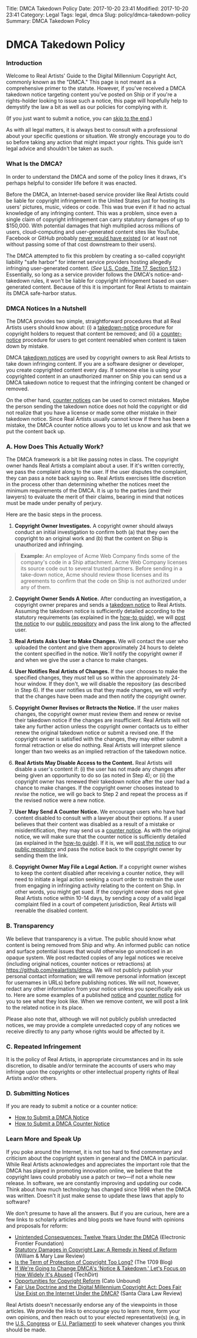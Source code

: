 Title: DMCA Takedown Policy
Date: 2017-10-20 23:41
Modified: 2017-10-20 23:41
Category: Legal
Tags: legal, dmca
Slug: policy/dmca-takedown-policy
Summary: DMCA Takedown Policy

# DMCA Takedown Policy

### Introduction

Welcome to Real Artists' Guide to the Digital Millennium Copyright Act, commonly known as the "DMCA." This page is not meant as a comprehensive primer to the statute. However, if you've received a DMCA takedown notice targeting content you've posted on Ship or if you're a rights-holder looking to issue such a notice, this page will hopefully help to demystify the law a bit as well as our policies for complying with it.

(If you just want to submit a notice, you can [skip to the end](#d-submitting-notices).)

As with all legal matters, it is always best to consult with a professional about your specific questions or situation. We strongly encourage you to do so before taking any action that might impact your rights. This guide isn't legal advice and shouldn't be taken as such.

### What Is the DMCA?

In order to understand the DMCA and some of the policy lines it draws, it's perhaps helpful to consider life before it was enacted.

Before the DMCA, an Internet-based service provider like Real Artists could be liable for copyright infringement in the United States just for hosting its users' pictures, music, videos or code. This was true even if it had no actual knowledge of any infringing content. This was a problem, since even a single claim of copyright infringement can carry statutory damages of up to $150,000. With potential damages that high multiplied across millions of users, cloud-computing and user-generated content sites like YouTube, Facebook or GitHub probably [never would have existed](http://arstechnica.com/tech-policy/2015/04/how-the-dmca-made-youtube/) (or at least not without passing some of that cost downstream to their users).

The DMCA attempted to fix this problem by creating a so-called copyright liability "safe harbor" for internet service providers hosting allegedly infringing user-generated content. (*See* [U.S. Code, Title 17, Section 512](http://www.copyright.gov/title17/92chap5.html#512).) Essentially, so long as a service provider follows the DMCA's notice-and-takedown rules, it won't be liable for copyright infringement based on user-generated content. Because of this it is important for Real Artists to maintain its DMCA safe-harbor status.

### DMCA Notices In a Nutshell

The DMCA provides two simple, straightforward procedures that all Real Artists users should know about: (i) a [takedown-notice](guide-to-submitting-a-dmca-takedown-notice.html) procedure for copyright holders to request that content be removed; and (ii) a [counter-notice](guide-to-submitting-a-dmca-counter-notice.html) procedure for users to get content reenabled when content is taken down by mistake.

DMCA [takedown notices](guide-to-submitting-a-dmca-takedown-notice.html) are used by copyright owners to ask Real Artists to take down infringing content. If you are a software designer or developer, you create copyrighted content every day. If someone else is using your copyrighted content in an unauthorized manner on Ship you can send us a DMCA takedown notice to request that the infringing content be changed or removed.

On the other hand, [counter notices](guide-to-submitting-a-dmca-counter-notice.html) can be used to correct mistakes. Maybe the person sending the takedown notice does not hold the copyright or did not realize that you have a license or  made some other mistake in their takedown notice. Since Real Artists usually cannot know if there has been a mistake, the DMCA counter notice allows you to let us know and ask that we put the content back up.

### A. How Does This Actually Work?

The DMCA framework is a bit like passing notes in class. The copyright owner hands Real Artists a complaint about a user. If it's written correctly, we pass the complaint along to the user. If the user disputes the complaint, they can pass a note back saying so. Real Artists exercises little discretion in the process other than determining whether the notices meet the minimum requirements of the DMCA. It is up to the parties (and their lawyers) to evaluate the merit of their claims, bearing in mind that notices must be made under penalty of perjury.

Here are the basic steps in the process.

1. **Copyright Owner Investigates.** A copyright owner should always conduct an initial investigation to confirm both (a) that they own the copyright to an original work and (b) that the content on Ship is unauthorized and infringing.
> **Example:** An employee of Acme Web Company finds some of the company's code in a Ship attachment. Acme Web Company licenses its source code out to several trusted partners. Before sending in a take-down notice, Acme should review those licenses and its agreements to confirm that the code on Ship is not authorized under any of them.

2. **Copyright Owner Sends A Notice.** After conducting an investigation, a copyright owner prepares and sends a [takedown notice](guide-to-submitting-a-dmca-takedown-notice.html) to Real Artists. Assuming the takedown notice is sufficiently detailed according to the statutory requirements (as explained in the [how-to guide](guide-to-submitting-a-dmca-takedown-notice.html)), we will [post the notice](#b-transparency) to our [public repository](https://github.com/realartists/dmca) and pass the link along to the affected user.

3. **Real Artists Asks User to Make Changes.** We will contact the user who uploaded the content and give them approximately 24 hours to delete the content specified in the notice. We'll notify the copyright owner if and when we give the user a chance to make changes.

4. **User Notifies Real Artists of Changes.** If the user chooses to make the specified changes, they *must* tell us so within the approximately 24-hour window. If they don't, we will disable the repository (as described in Step 6). If the user notifies us that they made changes, we will verify that the changes have been made and then notify the copyright owner.

5. **Copyright Owner Revises or Retracts the Notice.** If the user makes changes, the copyright owner must review them and renew or revise their takedown notice if the changes are insufficient. Real Artists will not take any further action unless the copyright owner contacts us to either renew the original takedown notice or submit a revised one. If the copyright owner is satisfied with the changes, they may either submit a formal retraction or else do nothing. Real Artists will interpret silence longer than two weeks as an implied retraction of the takedown notice.

6. **Real Artists May Disable Access to the Content.** Real Artists will disable a user's content if: (i) the user has not made any changes after being given an opportunity to do so (as noted in Step 4); or (ii) the copyright owner has renewed their takedown notice after the user had a chance to make changes. If the copyright owner chooses instead to *revise* the notice, we will go back to Step 2 and repeat the process as if the revised notice were a new notice.

7. **User May Send A Counter Notice.** We encourage users who have had content disabled to consult with a lawyer about their options. If a user believes that their content was disabled as a result of a mistake or misidentification, they may send us a [counter notice](guide-to-submitting-a-dmca-counter-notice.html). As with the original notice, we will make sure that the counter notice is sufficiently detailed (as explained in the [how-to guide](guide-to-submitting-a-dmca-counter-notice.html)). If it is, we will [post the notice](#b-transparency) to our [public repository](https://github.com/realartists/dmca) and pass the notice back to the copyright owner by sending them the link.

8. **Copyright Owner May File a Legal Action.** If a copyright owner wishes to keep the content disabled after receiving a counter notice, they will need to initiate a legal action seeking a court order to restrain the user from engaging in infringing activity relating to the content on Ship. In other words, you might get sued. If the copyright owner does not give Real Artists notice within 10-14 days, by sending a copy of a valid legal complaint filed in a court of competent jurisdiction, Real Artists will reenable the disabled content.

### B. Transparency

We believe that transparency is a virtue. The public should know what content is being removed from Ship and why. An informed public can notice and surface potential issues that would otherwise go unnoticed in an opaque system. We post redacted copies of any legal notices we receive (including original notices, counter notices or retractions) at <https://github.com/realartists/dmca>. We will not publicly publish your personal contact information; we will remove personal information (except for usernames in URLs) before publishing notices. We will not, however, redact any other information from your notice unless you specifically ask us to. Here are some examples of a published [notice](https://github.com/github/dmca/blob/master/2014/2014-05-28-Delicious-Brains.md) and [counter notice](https://github.com/github/dmca/blob/master/2014/2014-05-01-Pushwoosh-SDK-counternotice.md) for you to see what they look like. When we remove content, we will post a link to the related notice in its place.

Please also note that, although we will not publicly publish unredacted notices, we may provide a complete unredacted copy of any notices we receive directly to any party whose rights would be affected by it.

### C. Repeated Infringement

It is the policy of Real Artists, in appropriate circumstances and in its sole discretion, to disable and/or terminate the accounts of users who may infringe upon the copyrights or other intellectual property rights of Real Artists and/or others.

### D. Submitting Notices

If you are ready to submit a notice or a counter notice:

- [How to Submit a DMCA Notice](guide-to-submitting-a-dmca-takedown-notice.html)
- [How to Submit a DMCA Counter Notice](guide-to-submitting-a-dmca-counter-notice.html)

### Learn More and Speak Up

If you poke around the Internet, it is not too hard to find commentary and criticism about the copyright system in general and the DMCA in particular. While Real Artists acknowledges and appreciates the important role that the DMCA has played in promoting innovation online, we believe that the copyright laws could probably use a patch or two—if not a whole new release. In software, we are constantly improving and updating our code. Think about how much technology has changed since 1998 when the DMCA was written. Doesn't it just make sense to update these laws that apply to software?

We don't presume to have all the answers. But if you are curious, here are a few links to scholarly articles and blog posts we have found with opinions and proposals for reform:

- [Unintended Consequences: Twelve Years Under the DMCA](https://www.eff.org/wp/unintended-consequences-under-dmca) (Electronic Frontier Foundation)
- [Statutory Damages in Copyright Law: A Remedy in Need of Reform](http://papers.ssrn.com/sol3/papers.cfm?abstract_id=1375604) (William & Mary Law Review)
- [Is the Term of Protection of Copyright Too Long?](http://the1709blog.blogspot.com/2012/11/is-term-of-protection-of-copyright-too.html) (The 1709 Blog)
- [If We're Going to Change DMCA's 'Notice & Takedown,' Let's Focus on How Widely It's Abused](https://www.techdirt.com/articles/20140314/11350426579/if-were-going-to-change-dmcas-notice-takedown-lets-focus-how-widely-its-abused.shtml) (TechDirt)
- [Opportunities for Copyright Reform](http://www.cato-unbound.org/issues/january-2013/opportunities-copyright-reform) (Cato Unbound)
- [Fair Use Doctrine and the Digital Millennium Copyright Act: Does Fair Use Exist on the Internet Under the DMCA?](http://digitalcommons.law.scu.edu/lawreview/vol42/iss1/6/) (Santa Clara Law Review)

Real Artists doesn't necessarily endorse any of the viewpoints in those articles. We provide the links to encourage you to learn more, form your own opinions, and then reach out to your elected representative(s) (e.g, in the [U.S. Congress](http://whoismyrepresentative.com/) or [E.U. Parliament](http://www.europarl.europa.eu/meps/en/map.html)) to seek whatever changes you think should be made.
